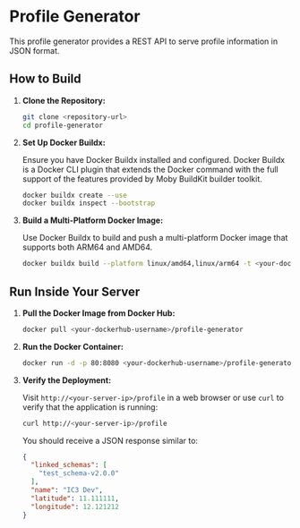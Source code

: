 # Profile Generator

This profile generator provides a REST API to serve profile information in JSON format.

## How to Build

1. **Clone the Repository:**

   ```sh
   git clone <repository-url>
   cd profile-generator
   ```

2. **Set Up Docker Buildx:**

   Ensure you have Docker Buildx installed and configured. Docker Buildx is a Docker CLI plugin that extends the Docker command with the full support of the features provided by Moby BuildKit builder toolkit.

   ```sh
   docker buildx create --use
   docker buildx inspect --bootstrap
   ```

3. **Build a Multi-Platform Docker Image:**

   Use Docker Buildx to build and push a multi-platform Docker image that supports both ARM64 and AMD64.

   ```sh
   docker buildx build --platform linux/amd64,linux/arm64 -t <your-dockerhub-username>/profile-generator --push .
   ```

## Run Inside Your Server

1. **Pull the Docker Image from Docker Hub:**

   ```sh
   docker pull <your-dockerhub-username>/profile-generator
   ```

2. **Run the Docker Container:**

   ```sh
   docker run -d -p 80:8080 <your-dockerhub-username>/profile-generator
   ```

3. **Verify the Deployment:**

   Visit `http://<your-server-ip>/profile` in a web browser or use `curl` to verify that the application is running:

   ```sh
   curl http://<your-server-ip>/profile
   ```

   You should receive a JSON response similar to:

   ```json
   {
     "linked_schemas": [
       "test_schema-v2.0.0"
     ],
     "name": "IC3 Dev",
     "latitude": 11.111111,
     "longitude": 12.121212
   }
   ```
